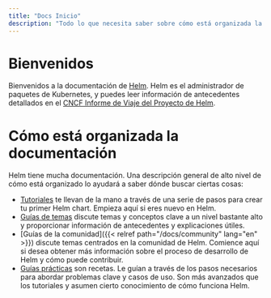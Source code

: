 ```yaml
---
title: "Docs Inicio"
description: "Todo lo que necesita saber sobre cómo está organizada la documentación."
---
```


# Bienvenidos

Bienvenidos a la documentación de [Helm](https://helm.sh/). Helm es el administrador
de paquetes de Kubernetes, y puedes leer información de antecedentes detallados en
el [CNCF Informe de Viaje del Proyecto de Helm](https://www.cncf.io/cncf-helm-project-journey/).

# Cómo está organizada la documentación

Helm tiene mucha documentación. Una descripción general de alto nivel de cómo está
organizado lo ayudará a saber dónde buscar ciertas cosas:

- [Tutoriales](intro) te llevan de la mano a través de una serie de pasos para crear
  tu primer Helm chart. Empieza aquí si eres nuevo en Helm.
- [Guías de temas](topics) discute temas y
  conceptos clave a un nivel bastante alto y proporcionar información de antecedentes
  y explicaciones útiles.
- [Guías de la comunidad]({{< relref path="/docs/community" lang="en" >}}) discute
  temas centrados en la comunidad de Helm. Comience aquí si desea obtener más información
  sobre el proceso de desarrollo de Helm y cómo puede contribuir.
- [Guías prácticas](howto) son recetas. Le
  guían a través de los pasos necesarios para abordar problemas clave y casos de uso.
  Son más avanzados que los tutoriales y asumen cierto conocimiento de cómo funciona
  Helm.
